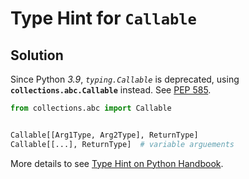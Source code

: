 # Type Hint for `Callable`

## Solution

Since Python *3.9*, *`typing.Callable`* is deprecated,
using **`collections.abc.Callable`** instead.
See [PEP 585](https://peps.python.org/pep-0585/ "PEP 585 - Type Hinting Generics In Standard Collections").

```python
from collections.abc import Callable


Callable[[Arg1Type, Arg2Type], ReturnType]
Callable[[...], ReturnType]  # variable arguements
```

More details to see [Type Hint on Python Handbook](https://leven-cn.github.io/python-handbook/recipes/core/type_hint).
